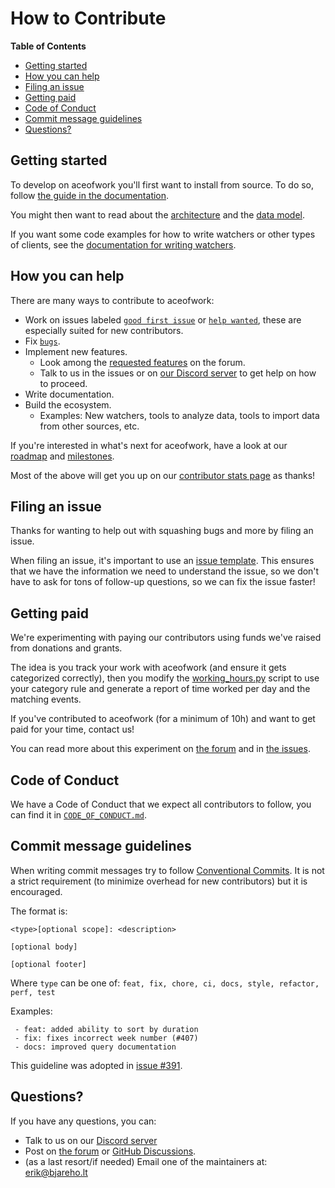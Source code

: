How to Contribute
=================

<!-- This guide could be improved by following the advice at https://mozillascience.github.io/working-open-workshop/contributing/ -->

**Table of Contents**

 - [Getting started](#getting-started)
 - [How you can help](#how-you-can-help)
 - [Filing an issue](#filing-an-issue)
 - [Getting paid](#getting-paid)
 - [Code of Conduct](#code-of-conduct)
 - [Commit message guidelines](#commit-message-guidelines)
 - [Questions?](#questions)


## Getting started

To develop on aceofwork you'll first want to install from source. To do so, follow [the guide in the documentation](https://aceofwork.readthedocs.io/en/latest/installing-from-source.html).

You might then want to read about the [architecture](https://aceofwork.readthedocs.io/en/latest/architecture.html) and the [data model](https://aceofwork.readthedocs.io/en/latest/buckets-and-events.html).

If you want some code examples for how to write watchers or other types of clients, see the [documentation for writing watchers](https://docs.aceofwork.net/en/latest/examples/writing-watchers.html).


## How you can help

There are many ways to contribute to aceofwork:

 - Work on issues labeled [`good first issue`][good first issue] or [`help wanted`][help wanted], these are especially suited for new contributors.
 - Fix [`bugs`][bugs].
 - Implement new features.
   - Look among the [requested features][requested features] on the forum.
   - Talk to us in the issues or on [our Discord server][discord] to get help on how to proceed.
 - Write documentation.
 - Build the ecosystem.
   - Examples: New watchers, tools to analyze data, tools to import data from other sources, etc.

If you're interested in what's next for aceofwork, have a look at our [roadmap][roadmap] and [milestones][milestones].

Most of the above will get you up on our [contributor stats page][contributors] as thanks!

[good first issue]: https://github.com/aceofwork/aceofwork/issues?q=is%3Aissue+is%3Aopen+label%3A%22good+first+issue%22
[help wanted]: https://github.com/aceofwork/aceofwork/issues?q=is%3Aissue+is%3Aopen+label%3A%22help+wanted%22
[bugs]: https://github.com/aceofwork/aceofwork/issues?q=is%3Aissue+is%3Aopen+label%3A%22bugs%22
[milestones]: https://github.com/aceofwork/aceofwork/milestones
[roadmap]: https://github.com/orgs/aceofwork/projects/2
[requested features]: https://forum.aceofwork.net/c/features
[contributors]: http://aceofwork.net/contributors/


## Filing an issue

Thanks for wanting to help out with squashing bugs and more by filing an issue.

When filing an issue, it's important to use an [issue template](https://github.com/aceofwork/aceofwork/issues/new/choose). This ensures that we have the information we need to understand the issue, so we don't have to ask for tons of follow-up questions, so we can fix the issue faster!


## Getting paid

We're experimenting with paying our contributors using funds we've raised from donations and grants. 

The idea is you track your work with aceofwork (and ensure it gets categorized correctly), then you modify the [working_hours.py](https://github.com/aceofwork/aw-client/blob/master/examples/working_hours.py) script to use your category rule and generate a report of time worked per day and the matching events.

If you've contributed to aceofwork (for a minimum of 10h) and want to get paid for your time, contact us!

You can read more about this experiment on [the forum](https://forum.aceofwork.net/t/getting-paid-with-aceofwork/986) and in [the issues](https://github.com/aceofwork/aceofwork/issues/458).


## Code of Conduct

We have a Code of Conduct that we expect all contributors to follow, you can find it in [`CODE_OF_CONDUCT.md`](./CODE_OF_CONDUCT.md).


## Commit message guidelines

When writing commit messages try to follow [Conventional Commits](https://www.conventionalcommits.org/). It is not a strict requirement (to minimize overhead for new contributors) but it is encouraged.

The format is: 

```
<type>[optional scope]: <description>

[optional body]

[optional footer]
```

Where `type` can be one of: `feat, fix, chore, ci, docs, style, refactor, perf, test`

Examples:

```
 - feat: added ability to sort by duration
 - fix: fixes incorrect week number (#407)
 - docs: improved query documentation 
```

This guideline was adopted in [issue #391](https://github.com/aceofwork/aceofwork/issues/391).


## Questions?

If you have any questions, you can:

 - Talk to us on our [Discord server][discord]
 - Post on [the forum][forum] or [GitHub Discussions][github discussions].
 - (as a last resort/if needed) Email one of the maintainers at: [erik@bjareho.lt](mailto:erik@bjareho.lt)

[forum]: https://forum.aceofwork.net
[github discussions]: https://github.com/aceofwork/aceofwork/discussions
[discord]: https://discord.gg/vDskV9q
